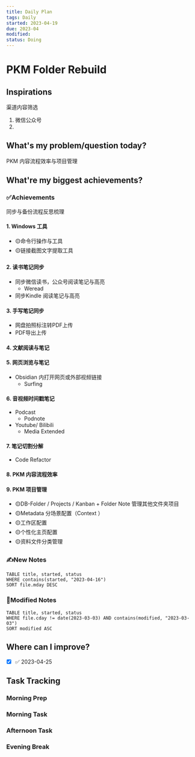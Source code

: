 ```yaml
---
title: Daily Plan
tags: Daily
started: 2023-04-19
due: 2023-04
modified: 
status: Doing
---
```

# PKM Folder Rebuild 
## Inspirations
渠道内容筛选
1. 微信公众号
2. 
## What's my problem/question today?
PKM 内容流程效率与项目管理
## What're my biggest achievements?
### ✅Achievements
同步与备份流程反思梳理
#### 1. Windows 工具
- 🟡命令行操作与工具
- 🟡链接截图文字提取工具
#### 2. 读书笔记同步
- 同步微信读书，公众号阅读笔记与高亮
	- Weread
- 同步Kindle 阅读笔记与高亮
#### 3. 手写笔记同步
- 网盘拍照标注转PDF上传
- PDF导出上传
#### 4. 文献阅读与笔记

#### 5. 网页浏览与笔记
- Obsidian 内打开网页或外部视频链接
	- Surfing 
#### 6. 音视频时间戳笔记
- Podcast 
	- Podnote
- Youtube/ Bilibili 
	- Media Extended 
#### 7. 笔记切割分解
- Code Refactor
#### 8. PKM 内容流程效率
#### 9. PKM 项目管理
- 🟡DB-Folder / Projects / Kanban + Folder Note 管理其他文件夹项目
- 🟡Metadata 分场景配置（Context ）
- 🟡工作区配置
- 🟡个性化主页配置
- 🟡资料文件分类管理
### ✍️New Notes

```dataview
TABLE title, started, status
WHERE contains(started, "2023-04-16")
SORT file.mday DESC
```

### 📝Modified Notes

```dataview
TABLE title, started, status
WHERE file.cday != date(2023-03-03) AND contains(modified, "2023-03-03")
SORT modified ASC
```

## Where can I improve?
- [x]  ✅ 2023-04-25
## Task Tracking
### Morning Prep

### Morning Task

### Afternoon Task

### Evening Break
